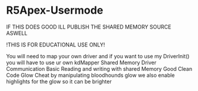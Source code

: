 # R5Apex-Usermode

IF THIS DOES GOOD ILL PUBLISH THE SHARED MEMORY SOURCE ASWELL


!THIS IS FOR EDUCATIONAL USE ONLY!

<Notes>
You will need to map your own driver and if you want to use 
my DriverInit() you will have to use ur own kdMapper
<FEATURES>
Shared Memory Driver Communication
Basic Reading and writing with shared Memory
Good Clean Code
Glow Cheat by manipulating bloodhounds glow
we also enable highlights for the glow so it can be brighter


